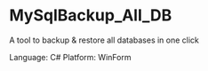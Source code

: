 # MySqlBackup_All_DB
A tool to backup &amp; restore all databases in one click

Language: C#
Platform: WinForm
